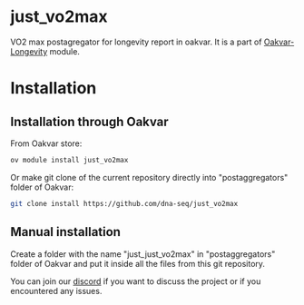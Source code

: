 # just_vo2max
VO2 max postagregator for longevity report in oakvar.  It is a part of [Oakvar-Longevity](https://github.com/dna-seq/oakvar-longevity) module.

# Installation
## Installation through Oakvar

From Oakvar store:
```bash
ov module install just_vo2max
```
Or make git clone of the current repository directly into "postaggregators" folder of Oakvar:
```bash
git clone install https://github.com/dna-seq/just_vo2max
```

## Manual installation

Create a folder with the name "just_just_vo2max" in "postaggregators" folder of Oakvar and put it inside all the files from this git repository.

You can join our [discord](https://discord.gg/5WU6aSANXy) if you want to discuss the project or if you encountered any issues.
